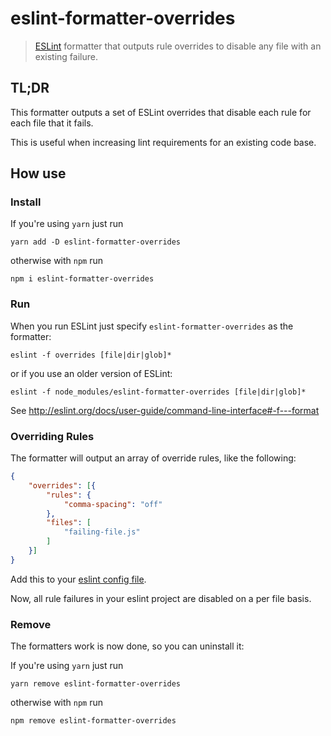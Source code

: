 # eslint-formatter-overrides

> [ESLint](https://eslint.org) formatter that outputs rule overrides to disable any file with an existing failure. 

## TL;DR

This formatter outputs a set of ESLint overrides that disable each rule for each file that it fails.

This is useful when increasing lint requirements for an existing code base.

## How use

### Install

If you're using `yarn` just run

```shell
yarn add -D eslint-formatter-overrides
```

otherwise with `npm` run

```shell
npm i eslint-formatter-overrides
```

### Run

When you run ESLint just specify `eslint-formatter-overrides` as the formatter:

```shell
eslint -f overrides [file|dir|glob]*
```

or if you use an older version of ESLint:

```shell
eslint -f node_modules/eslint-formatter-overrides [file|dir|glob]*
```

See http://eslint.org/docs/user-guide/command-line-interface#-f---format

### Overriding Rules

The formatter will output an array of override rules, like the following:

```json
{
    "overrides": [{
        "rules": {
            "comma-spacing": "off"
        },
        "files": [
            "failing-file.js"
        ]
    }]
}     
```

Add this to your [eslint config file](https://eslint.org/docs/latest/use/configure/configuration-files).

Now, all rule failures in your eslint project are disabled on a per file basis.

### Remove

The formatters work is now done, so you can uninstall it:


If you're using `yarn` just run

```shell
yarn remove eslint-formatter-overrides
```

otherwise with `npm` run

```shell
npm remove eslint-formatter-overrides
```

